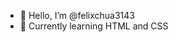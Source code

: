 - 👋 Hello, I’m @felixchua3143
- 🌱 Currently learning HTML and CSS

<!---
felixchua3143/felixchua3143 is a ✨ special ✨ repository because its `README.md` (this file) appears on your GitHub profile.
You can click the Preview link to take a look at your changes.
--->
